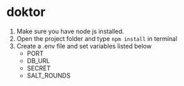 # doktor

1. Make sure you have node js installed.
2. Open the project folder and type `npm install` in terminal
3. Create a .env file and set variables listed below
    * PORT
    * DB_URL
    * SECRET
    * SALT_ROUNDS

